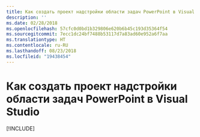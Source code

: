```yaml
---
title: Как создать проект надстройки области задач PowerPoint в Visual Studio
description: ''
ms.date: 02/28/2018
ms.openlocfilehash: 57cfc0d0bd1b329806e620b6b45c193d35364f54
ms.sourcegitcommit: 7ecc1dc24bf7488b53117d7a83ad60e952a6f7aa
ms.translationtype: HT
ms.contentlocale: ru-RU
ms.lasthandoff: 08/23/2018
ms.locfileid: "19438454"
---
```

# <a name="create-your-powerpoint-task-pane-add-in-project-in-visual-studio"></a>Как создать проект надстройки области задач PowerPoint в Visual Studio

[!INCLUDE[](../includes/powerpoint-tutorial-setup.md)]
